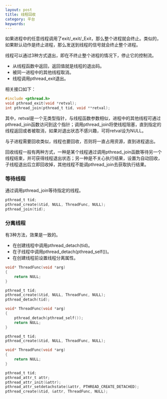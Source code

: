 ```yaml
---
layout: post
title: 线程回收
category: 平台
keywords:
---
```


如果进程中的任意线程调用了exit/_exit/_Exit，那么整个进程就会终止。类似的，如果默认动作是终止进程，那么发送到线程的信号就会终止整个进程。

线程可以通过3种方式退出，即在不终止整个进程的情况下，停止它的控制流。

- 从线程函数中返回，返回值就是线程的退出码。
- 被同一进程中的其他线程取消。
- 线程调用pthread_exit退出。

相关接口如下：

```c
#include <pthread.h>
void pthread_exit(void *retval);
int pthread_join(pthread_t tid, void **retval);
```

其中，retval是一个无类型指针，与线程函数参数相似，进程中的其他线程可通过pthread_join函数访问到这个指针；调用pthread_join将使线程阻塞，直到指定的线程返回或者被取消，如果对退出状态不感兴趣，可将retval设为NULL。

与子进程需要回收类似，线程也要回收，否则将一直占用资源，直到进程退出。

回收线程一般有两种方式，一种是某个线程通过调用pthread_join函数等待另一个线程结束，并可获得线程退出状态；另一种是不关心执行结果，设置为自动回收，子线程退出后立即回收掉，其他线程不能调pthread_join去获取执行结果。

### 等待线程

通过调用pthread_join等待指定的线程。

```c
pthread_t tid;
pthread_create(&tid, NULL, ThreadFunc, NULL);
pthread_join(tid);
```

### 分离线程

有3种方法，效果是一致的。

- 在创建线程中调用pthread_detach(tid)。
- 在子线程中调用pthread_detach(pthread_self())。
- 在创建线程前设置线程分离属性。

```c
void* ThreadFunc(void *arg)
{
    return NULL;
}

pthread_t tid;
pthread_create(&tid, NULL, ThreadFunc, NULL);
pthread_detach(tid);
```

```c
void* ThreadFunc(void *arg)
{
    pthread_detach(pthread_self());
    return NULL;
}

pthread_t tid;
pthread_create(&tid, NULL, ThreadFunc, NULL);
```

```c
void* ThreadFunc(void *arg)
{
    return NULL;
}

pthread_t tid;
pthread_attr_t attr;
pthread_attr_init(&attr);
pthread_attr_setdetachstate(&attr, PTHREAD_CREATE_DETACHED);
pthread_create(&tid, &attr, ThreadFunc, NULL);
```
